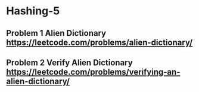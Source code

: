 # Hashing-5

## Problem 1 Alien Dictionary https://leetcode.com/problems/alien-dictionary/

## Problem 2 Verify Alien Dictionary https://leetcode.com/problems/verifying-an-alien-dictionary/

